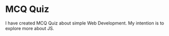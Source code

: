 # MCQ Quiz 

I have created MCQ Quiz about simple Web Development.
My intention is to explore more about JS.